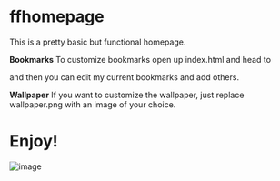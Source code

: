 # ffhomepage
This is a pretty basic but functional homepage.

**Bookmarks**
To customize bookmarks open up index.html and head to <div class="bookmarks"> and then you can edit my current bookmarks and add others.

**Wallpaper**
If you want to customize the wallpaper, just replace wallpaper.png with an image of your choice.

# Enjoy!
![image](https://github.com/user-attachments/assets/6649f4a8-3991-4723-b6ce-6ebd6ea52cd8)
